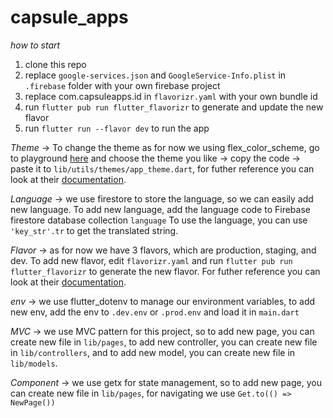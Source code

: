 # capsule_apps

*how to start*
1. clone this repo
2. replace `google-services.json` and `GoogleService-Info.plist` in `.firebase` folder with your own firebase project
3. replace com.capsuleapps.id in `flavorizr.yaml` with your own bundle id
4. run `flutter pub run flutter_flavorizr` to generate and update the new flavor
5. run `flutter run --flavor dev` to run the app

*Theme* ->
To change the theme as for now we using flex_color_scheme, go to playground [here](https://flexcolorscheme.com/) and choose the theme you like -> copy the code -> paste it to `lib/utils/themes/app_theme.dart`, for futher reference you can look at their [documentation](https://pub.dev/packages/flex_color_scheme).

*Language* -> 
we use firestore to store the language, so we can easily add new language.
To add new language, add the language code to Firebase firestore database collection `language` 
To use the language, you can use `'key_str'.tr` to get the translated string.

*Flavor* ->
as for now we have 3 flavors, which are production, staging, and dev. To add new flavor, edit `flavorizr.yaml` and run `flutter pub run flutter_flavorizr` to generate the new flavor. For futher reference you can look at their [documentation](https://pub.dev/packages/flutter_flavorizr).

*env* ->
we use flutter_dotenv to manage our environment variables, to add new env, add the env to `.dev.env` or `.prod.env` and load it in `main.dart`	

*MVC* ->
we use MVC pattern for this project, so to add new page, you can create new file in `lib/pages`, to add new controller, you can create new file in `lib/controllers`, and to add new model, you can create new file in `lib/models`.

*Component* ->
we use getx for state management, so to add new page, you can create new file in `lib/pages`, for navigating we use `Get.to(() => NewPage())`

